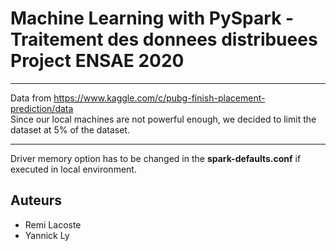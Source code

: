 # Machine Learning with PySpark - Traitement des donnees distribuees Project ENSAE 2020

----------------------------------------------------------------------
Data from https://www.kaggle.com/c/pubg-finish-placement-prediction/data  
Since our local machines are not powerful enough, we decided to limit the dataset at 5% of the dataset.  

----------------------------------------------------------------------
Driver memory option has to be changed in the **spark-defaults.conf** if executed in local environment.

## Auteurs

* Remi Lacoste
* Yannick Ly
